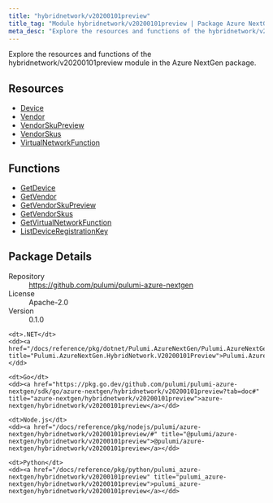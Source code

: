 ```yaml
---
title: "hybridnetwork/v20200101preview"
title_tag: "Module hybridnetwork/v20200101preview | Package Azure NextGen"
meta_desc: "Explore the resources and functions of the hybridnetwork/v20200101preview module in the Azure NextGen package."
---
```


<!-- WARNING: this file was generated by Pulumi Docs Generator. -->
<!-- Do not edit by hand unless you're certain you know what you are doing! -->

Explore the resources and functions of the hybridnetwork/v20200101preview module in the Azure NextGen package.

<h2 id="resources">Resources</h2>
<ul class="api">
    <li><a href="device" title="Device"><span class="symbol resource"></span>Device</a></li>
    <li><a href="vendor" title="Vendor"><span class="symbol resource"></span>Vendor</a></li>
    <li><a href="vendorskupreview" title="VendorSkuPreview"><span class="symbol resource"></span>VendorSkuPreview</a></li>
    <li><a href="vendorskus" title="VendorSkus"><span class="symbol resource"></span>VendorSkus</a></li>
    <li><a href="virtualnetworkfunction" title="VirtualNetworkFunction"><span class="symbol resource"></span>VirtualNetworkFunction</a></li>
</ul>

<h2 id="functions">Functions</h2>
<ul class="api">
    <li><a href="getdevice" title="GetDevice"><span class="symbol function"></span>GetDevice</a></li>
    <li><a href="getvendor" title="GetVendor"><span class="symbol function"></span>GetVendor</a></li>
    <li><a href="getvendorskupreview" title="GetVendorSkuPreview"><span class="symbol function"></span>GetVendorSkuPreview</a></li>
    <li><a href="getvendorskus" title="GetVendorSkus"><span class="symbol function"></span>GetVendorSkus</a></li>
    <li><a href="getvirtualnetworkfunction" title="GetVirtualNetworkFunction"><span class="symbol function"></span>GetVirtualNetworkFunction</a></li>
    <li><a href="listdeviceregistrationkey" title="ListDeviceRegistrationKey"><span class="symbol function"></span>ListDeviceRegistrationKey</a></li>
</ul>

<h2 id="package-details">Package Details</h2>
<dl class="package-details">
	<dt>Repository</dt>
	<dd><a href="https://github.com/pulumi/pulumi-azure-nextgen">https://github.com/pulumi/pulumi-azure-nextgen</a></dd>
	<dt>License</dt>
	<dd>Apache-2.0</dd>
	<dt>Version</dt>
	<dd>0.1.0</dd>
</dl>



<dl class="tabular">

    <dt>.NET</dt>
    <dd><a href="/docs/reference/pkg/dotnet/Pulumi.AzureNextGen/Pulumi.AzureNextGen.HybridNetwork.V20200101Preview.html" title="Pulumi.AzureNextGen.HybridNetwork.V20200101Preview">Pulumi.AzureNextGen.HybridNetwork.V20200101Preview</a></dd>

    <dt>Go</dt>
    <dd><a href="https://pkg.go.dev/github.com/pulumi/pulumi-azure-nextgen/sdk/go/azure-nextgen/hybridnetwork/v20200101preview?tab=doc#" title="azure-nextgen/hybridnetwork/v20200101preview">azure-nextgen/hybridnetwork/v20200101preview</a></dd>

    <dt>Node.js</dt>
    <dd><a href="/docs/reference/pkg/nodejs/pulumi/azure-nextgen/hybridnetwork/v20200101preview/#" title="@pulumi/azure-nextgen/hybridnetwork/v20200101preview">@pulumi/azure-nextgen/hybridnetwork/v20200101preview</a></dd>

    <dt>Python</dt>
    <dd><a href="/docs/reference/pkg/python/pulumi_azure-nextgen/hybridnetwork/v20200101preview" title="pulumi_azure-nextgen/hybridnetwork/v20200101preview">pulumi_azure-nextgen/hybridnetwork/v20200101preview</a></dd>

</dl>

